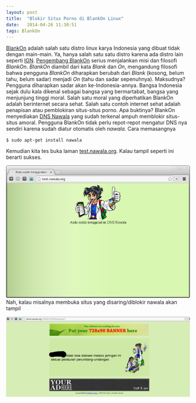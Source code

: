 ```yaml
---
layout: post
title:  "Blokir Situs Porno di BlankOn Linux"
date:   2014-04-26 11:30:51
tags: BlankOn
---
```


[BlankOn](http://www.blankonlinux.or.id) adalah salah satu distro linux karya Indonesia yang dibuat tidak dengan main-main. Ya, hanya salah satu satu distro karena ada distro lain seperti [IGN](http://www.igos-nusantara.or.id). [Pengembang BlankOn](http://dev.blankonlinur.or.id) serius menjalankan misi dan filosofi _BlankOn_. _BlankOn_ diambil dari kata _Blank_ dan _On_, mengandung filosofi bahwa pengguna _BlankOn_ diharapkan berubah dari _Blank_ (kosong, belum tahu, belum sadar) menjadi _On_ (tahu dan sadar sepenuhnya). Maksudnya? Pengguna diharapkan sadar akan ke-Indonesia-annya. Bangsa Indonesia sejak dulu kala dikenal sebagai bangsa yang bermartabat, bangsa yang menjunjung tinggi moral. Salah satu moral yang diperhatikan BlankOn adalah berinternet secara sehat. Salah satu contoh internet sehat adalah penapisan atau pemblokiran situs-situs porno. Apa buktinya? BlankOn menyediakan [DNS Nawala](http://www.nawala.id) yang sudah terkenal ampuh memblokir situs-situs amoral. 
Pengguna BlankOn tidak perlu repot-repot mengatur DNS nya sendiri karena sudah diatur otomatis oleh _nawala_. Cara memasangnya
```
$ sudo apt-get install nawala
```
Kemudian kita tes buka laman [test.nawala.org](http://test.nawala.org). Kalau tampil seperti ini berarti sukses.

![](/gambar/nawala-tes.png)
Nah, kalau misalnya membuka situs yang disaring/diblokir nawala akan tampil

![](/gambar/nawala.png)
